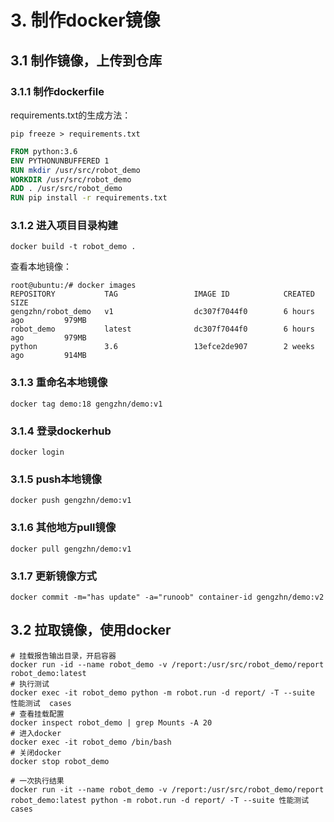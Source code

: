 #  3. 制作docker镜像

## 3.1 制作镜像，上传到仓库

### 3.1.1  制作dockerfile

requirements.txt的生成方法：

```shell
pip freeze > requirements.txt
```



```dockerfile
FROM python:3.6
ENV PYTHONUNBUFFERED 1
RUN mkdir /usr/src/robot_demo
WORKDIR /usr/src/robot_demo
ADD . /usr/src/robot_demo
RUN pip install -r requirements.txt
```

### 3.1.2  进入项目目录构建

```shell
docker build -t robot_demo .
```

查看本地镜像：

```shell
root@ubuntu:/# docker images
REPOSITORY           TAG                 IMAGE ID            CREATED             SIZE
gengzhn/robot_demo   v1                  dc307f7044f0        6 hours ago         979MB
robot_demo           latest              dc307f7044f0        6 hours ago         979MB
python               3.6                 13efce2de907        2 weeks ago         914MB

```

### 3.1.3  重命名本地镜像

```shell
docker tag demo:18 gengzhn/demo:v1
```

### 3.1.4  登录dockerhub

```shell
docker login
```

###  3.1.5  push本地镜像

```shell
docker push gengzhn/demo:v1
```

### 3.1.6  其他地方pull镜像

```shell
docker pull gengzhn/demo:v1
```

### 3.1.7  更新镜像方式

```shell
docker commit -m="has update" -a="runoob" container-id gengzhn/demo:v2
```

##  3.2 拉取镜像，使用docker

```shell
# 挂载报告输出目录，开启容器
docker run -id --name robot_demo -v /report:/usr/src/robot_demo/report robot_demo:latest
# 执行测试
docker exec -it robot_demo python -m robot.run -d report/ -T --suite 性能测试  cases
# 查看挂载配置
docker inspect robot_demo | grep Mounts -A 20
# 进入docker
docker exec -it robot_demo /bin/bash
# 关闭docker
docker stop robot_demo

# 一次执行结果
docker run -it --name robot_demo -v /report:/usr/src/robot_demo/report robot_demo:latest python -m robot.run -d report/ -T --suite 性能测试  cases
```



